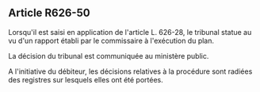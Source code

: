 Article R626-50
----
Lorsqu'il est saisi en application de l'article L. 626-28, le tribunal statue au
vu d'un rapport établi par le commissaire à l'exécution du plan.

La décision du tribunal est communiquée au ministère public.

A l'initiative du débiteur, les décisions relatives à la procédure sont radiées
des registres sur lesquels elles ont été portées.
